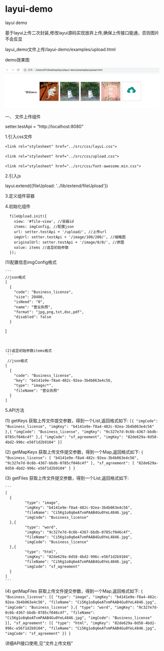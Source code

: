 # layui-demo
layui demo

基于layui上传二次封装,修改layui源码实现放弃上传,确保上传接口能通，否则图片不会反显

layui_demo文件上传/layui-demo/examples/upload.html

demo效果图

![image](https://github.com/13162576590/layui-demo/blob/master/demo.png?raw=true)

一、	文件上传组件

setter.testApi = “http://localhost:8080”

1.引入css文件

```
<link rel="stylesheet" href="../src/css/layui.css">

<link rel="stylesheet" href="../src/css/upload.css">

<link rel="stylesheet" href="../src/css/font-awesome.min.css">
```

2.引入js

  layui.extend({fileUpload: '../lib/extend/fileUpload'})

3.定义组件容器

  <div class="layui-col-md12" id="file-view">
  </div>

4.初始化组件

```
  fileUpload.init({
    view: '#file-view', //容器id
    items: imgConfig, //配置json
    url: setter.testApi + '/upload/', //上传url
    imgUrl: setter.testApi + '/image/100/200/', //缩略图
    originalUrl: setter.testApi + '/image/0/0/', //原图
    value: items //返显初始参数
  });
  ```

(1)配置信息imgConfig格式

	```
    //json格式
    [
      {
        "code": "Business_license",
        "size": 20480,
        "isNeed": "0",
        "name": "营业执照",
        "format": "jpg,png,txt,doc,pdf",
        "disabled": false
      }
   ]
   ```


(2)返显初始参数items格式
	```
	//json格式 
   [
     {
       "code": "Business_license",
       "key": "b4141e9e-f8a4-482c-92ea-3b4b063e4c56,
       "type": "image/*",
       "fileName": "营业执照"
     }
   ] 
  ```

5.API方法

(1) getKeys
    获取上传文件提交参数，得到一个List,返回格式如下:
    ```
	[{
	       "imgCode": "Business_license",
	        "imgKey": "b4141e9e-f8a4-482c-92ea-3b4b063e4c56"
	 },{
	       "imgCode": "Business_license",
	       "imgKey": "9c327e7d-0c6b-4367-bbdb-0785cf046c4f"
	},{
	     "imgCode": "sf_agreement",
	      "imgKey": "82de629a-0d58-4bd2-996c-e56f1d2b9104"
	}]
	```

(2) getMapKeys
    获取上传文件提交参数，得到一个Map,返回格式如下:
    ```
	{
	  "Business_license": [
	         "b4141e9e-f8a4-482c-92ea-3b4b063e4c56",
	         "9c327e7d-0c6b-4367-bbdb-0785cf046c4f"
	  ],
	  "sf_agreement": [
	         "82de629a-0d58-4bd2-996c-e56f1d2b9104"
	  ]
	}
	```

(3) getFiles
    获取上传文件提交参数，得到一个List,返回格式如下:

    ```
	[
	  {
	         "type": "image",
	         "imgKey": "b4141e9e-f8a4-482c-92ea-3b4b063e4c56",
	         "fileName": "Ci5Kg1o8q6eATvmPAAB4Gu0YeL4846.jpg",
	         "imgCode": "Business_license"
	  },{
	         "type": "word",
	         "imgKey": "9c327e7d-0c6b-4367-bbdb-0785cf046c4f",
	         "fileName": "Ci5Kg1o8q6eATvmPAAB4Gu0YeL4846.jpg",
	         "imgCode": "Business_license"
	  },{
	         "type": "html",
	         "imgKey": "82de629a-0d58-4bd2-996c-e56f1d2b9104",
	         "fileName": "Ci5Kg1o8q6eATvmPAAB4Gu0YeL4846.jpg",
	         "imgCode": "sf_agreement"
	  }
	]
	```

(4) getMapFiles
    获取上传文件提交参数，得到一个Map,返回格式如下:
    ```
	{
	"Business_license": [{
	"type": "image",
	"imgKey": "b4141e9e-f8a4-482c-92ea-3b4b063e4c56",
	"fileName": "Ci5Kg1o8q6eATvmPAAB4Gu0YeL4846.jpg",
	"imgCode": "Business_license"
	},{
	"type": "word",
	"imgKey": "9c327e7d-0c6b-4367-bbdb-0785cf046c4f",
	"fileName": "Ci5Kg1o8q6eATvmPAAB4Gu0YeL4846.jpg",
	"imgCode": "Business_license"
	}],
	"sf_agreement": [{
	"type": "html",
	"imgKey": "82de629a-0d58-4bd2-996c-e56f1d2b9104",
	"fileName": "Ci5Kg1o8q6eATvmPAAB4Gu0YeL4846.jpg",
	"imgCode": "sf_agreement"
	}]
	}
	```

详细API接口使用,见"文件上传文档"




